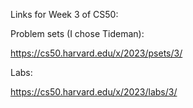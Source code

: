 Links for Week 3 of CS50:

Problem sets (I chose Tideman):

https://cs50.harvard.edu/x/2023/psets/3/

Labs:

https://cs50.harvard.edu/x/2023/labs/3/


